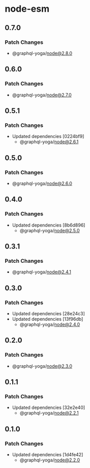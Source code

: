 # node-esm

## 0.7.0

### Patch Changes

- @graphql-yoga/node@2.8.0

## 0.6.0

### Patch Changes

- @graphql-yoga/node@2.7.0

## 0.5.1

### Patch Changes

- Updated dependencies [0224bf9]
  - @graphql-yoga/node@2.6.1

## 0.5.0

### Patch Changes

- @graphql-yoga/node@2.6.0

## 0.4.0

### Patch Changes

- Updated dependencies [8b6d896]
  - @graphql-yoga/node@2.5.0

## 0.3.1

### Patch Changes

- @graphql-yoga/node@2.4.1

## 0.3.0

### Patch Changes

- Updated dependencies [28e24c3]
- Updated dependencies [13f96db]
  - @graphql-yoga/node@2.4.0

## 0.2.0

### Patch Changes

- @graphql-yoga/node@2.3.0

## 0.1.1

### Patch Changes

- Updated dependencies [32e2e40]
  - @graphql-yoga/node@2.2.1

## 0.1.0

### Patch Changes

- Updated dependencies [1d4fe42]
  - @graphql-yoga/node@2.2.0
